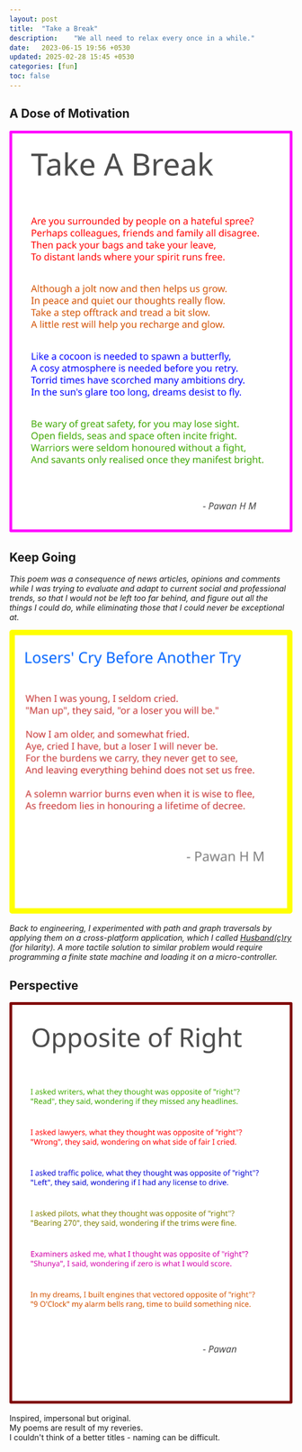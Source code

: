 ```yaml
---
layout: post
title:  "Take a Break"
description:    "We all need to relax every once in a while."
date:   2023-06-15 19:56 +0530
updated: 2025-02-28 15:45 +0530
categories: [fun]
toc: false
---
```


## A Dose of Motivation  

![Take A Break](/assets/img/posts/tab.svg)  

## Keep Going  

*This poem was a consequence of news articles, opinions and comments while I was trying to evaluate and adapt to current social and professional trends, so that I would not be left too far behind, and figure out all the things I could do, while eliminating those that I could never be exceptional at.*

![Losers' Cry Before Another Try](/assets/img/posts/lcbat.svg)

*Back to engineering, I experimented with path and graph traversals by applying them on a cross-platform application, which I called [Husband(c)ry](https://drive.google.com/file/d/1dWO48w6JSjfZhGTcCgc64NsyU-y8N965/view) (for hilarity). A more tactile solution to similar problem would require programming a finite state machine and loading it on a micro-controller.*

## Perspective

![Opposite of Right](/assets/img/posts/oor.svg)

Inspired, impersonal but original.  
My poems are result of my reveries.  
I couldn't think of a better titles - naming can be difficult. 
